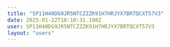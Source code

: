 ```yaml
---
title: "SP11H40DG9JR5NTCZZZK91H7HRJYX7BRTQCXT57V3"
date: 2025-01-22T18:10:31.198Z
user: SP11H40DG9JR5NTCZZZK91H7HRJYX7BRTQCXT57V3
layout: "users"
---
```

    